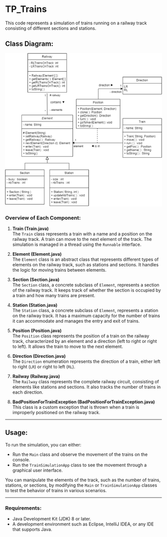 
# **TP_Trains**

This code represents a simulation of trains running on a railway track consisting of different sections and stations.

## **Class Diagram**:
![Diagramme.png](Diagramme.png)

### **Overview of Each Component**:

1. **Train (Train.java)**  
   The `Train` class represents a train with a name and a position on the railway track. A train can move to the next element of the track. The simulation is managed in a thread using the `Runnable` interface.

2. **Element (Element.java)**  
   The `Element` class is an abstract class that represents different types of elements on the railway track, such as stations and sections. It handles the logic for moving trains between elements.

3. **Section (Section.java)**  
   The `Section` class, a concrete subclass of `Element`, represents a section of the railway track. It keeps track of whether the section is occupied by a train and how many trains are present.

4. **Station (Station.java)**  
   The `Station` class, a concrete subclass of `Element`, represents a station on the railway track. It has a maximum capacity for the number of trains it can accommodate and manages the entry and exit of trains.

5. **Position (Position.java)**  
   The `Position` class represents the position of a train on the railway track, characterized by an element and a direction (left to right or right to left). It allows the train to move to the next element.

6. **Direction (Direction.java)**  
   The `Direction` enumeration represents the direction of a train, either left to right (`LR`) or right to left (`RL`).

7. **Railway (Railway.java)**  
   The `Railway` class represents the complete railway circuit, consisting of elements like stations and sections. It also tracks the number of trains in each direction.

8. **BadPositionForTrainException (BadPositionForTrainException.java)**  
   This class is a custom exception that is thrown when a train is improperly positioned on the railway track.

---

## **Usage**:

To run the simulation, you can either:

- Run the `Main` class and observe the movement of the trains on the console.
- Run the `TrainSimulationApp` class to see the movement through a graphical user interface.

You can manipulate the elements of the track, such as the number of trains, stations, or sections, by modifying the `Main` or `TrainSimulationApp` classes to test the behavior of trains in various scenarios.

---

### **Requirements**:
- Java Development Kit (JDK) 8 or later.
- A development environment such as Eclipse, IntelliJ IDEA, or any IDE that supports Java.
